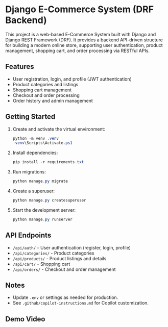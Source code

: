 # Django E-Commerce System (DRF Backend)

This project is a web-based E-Commerce System built with Django and Django REST Framework (DRF). It provides a backend API-driven structure for building a modern online store, supporting user authentication, product management, shopping cart, and order processing via RESTful APIs.

## Features

- User registration, login, and profile (JWT authentication)
- Product categories and listings
- Shopping cart management
- Checkout and order processing
- Order history and admin management

## Getting Started

1. Create and activate the virtual environment:
   ```powershell
   python -m venv .venv
   .venv\Scripts\Activate.ps1
   ```
2. Install dependencies:
   ```powershell
   pip install -r requirements.txt
   ```
3. Run migrations:
   ```powershell
   python manage.py migrate
   ```
4. Create a superuser:
   ```powershell
   python manage.py createsuperuser
   ```
5. Start the development server:
   ```powershell
   python manage.py runserver
   ```

## API Endpoints

- `/api/auth/` - User authentication (register, login, profile)
- `/api/categories/` - Product categories
- `/api/products/` - Product listings and details
- `/api/cart/` - Shopping cart
- `/api/orders/` - Checkout and order management

## Notes

- Update `.env` or settings as needed for production.
- See `.github/copilot-instructions.md` for Copilot customization.


## Demo Video
